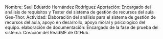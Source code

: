 Nombre: Saul Eduardo Hernández Rodríguez
Aportación: Encargado del análisis de requisitos y Tester del sistema de gestión de recursos del aula Ges-Thor. 
Actividad: Elaboración del análisis para el sistema de gestión de recursos del aula, apoyo en desarrollo, apoyo moral y psicológico del equipo.
elaboración de documentación: Encargado de la fase de prueba del sistema.
Creación del ReadME de GitHub.